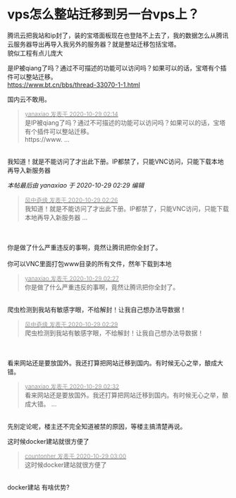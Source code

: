 # vps怎么整站迁移到另一台vps上？


腾讯云把我站和ip封了，装的宝塔面板现在也登陆不上去了，我的数据怎么从腾讯云服务器导出再导入我另外的服务器？就是整站迁移包括宝塔。<br />
貌似工程有点儿庞大

是IP被qiang了吗？通过不可描述的功能可以访问吗？如果可以的话，宝塔有个插件可以整站迁移。<br />
https://www.bt.cn/bbs/thread-33070-1-1.html

国内云不敢用。

<div class="quote"><blockquote><font size="2"><a href="https://www.hostloc.com/forum.php?mod=redirect&amp;goto=findpost&amp;pid=9367212&amp;ptid=759636" target="_blank"><font color="#999999">yanaxiao 发表于 2020-10-29 02:14</font></a></font><br />
是IP被qiang了吗？通过不可描述的功能可以访问吗？如果可以的话，宝塔有个插件可以整站迁移。<br />
https://www. ...</blockquote></div><br />
我知道！就是不能访问了才出此下册。IP都禁了，只能VNC访问，只能下载本地再导入新服务器<img id="aimg_Hcc77" onclick="zoom(this, this.src, 0, 0, 0)" class="zoom" src="https://cdn.jsdelivr.net/gh/hishis/forum-master/public/images/patch.gif" onmouseover="img_onmouseoverfunc(this)" onload="thumbImg(this)" border="0" alt="" />

<i class="pstatus"> 本帖最后由 yanaxiao 于 2020-10-29 02:29 编辑 </i><br />
<div class="quote"><blockquote><font size="2"><a href="https://www.hostloc.com/forum.php?mod=redirect&amp;goto=findpost&amp;pid=9367222&amp;ptid=759636" target="_blank"><font color="#999999">风中奇缘 发表于 2020-10-29 02:26</font></a></font><br />
我知道！就是不能访问了才出此下册。IP都禁了，只能VNC访问，只能下载本地再导入新服务器 ...</blockquote></div><br />
<br />
你是做了什么严重违反的事啊，竟然让腾讯把你全封了。<br />
<br />
你可以VNC里面打包www目录的所有文件，然年下载到本地

<div class="quote"><blockquote><font size="2"><a href="https://www.hostloc.com/forum.php?mod=redirect&amp;goto=findpost&amp;pid=9367226&amp;ptid=759636" target="_blank"><font color="#999999">yanaxiao 发表于 2020-10-29 02:27</font></a></font><br />
你是做了什么严重违反的事啊，竟然让腾讯把你全封了。</blockquote></div><br />
爬虫检测到我站有敏感字眼，不给解封！让我自己想办法导数据！<img id="aimg_bLvTL" onclick="zoom(this, this.src, 0, 0, 0)" class="zoom" src="https://cdn.jsdelivr.net/gh/hishis/forum-master/public/images/patch.gif" onmouseover="img_onmouseoverfunc(this)" onload="thumbImg(this)" border="0" alt="" />

<div class="quote"><blockquote><font size="2"><a href="https://www.hostloc.com/forum.php?mod=redirect&amp;goto=findpost&amp;pid=9367229&amp;ptid=759636" target="_blank"><font color="#999999">风中奇缘 发表于 2020-10-29 02:29</font></a></font><br />
爬虫检测到我站有敏感字眼，不给解封！让我自己想办法导数据！</blockquote></div><br />
<br />
看来网站还是要放国外。我还打算把网站迁移到国内。有时候无心之举，酿成大错。

<div class="quote"><blockquote><font size="2"><a href="https://www.hostloc.com/forum.php?mod=redirect&amp;goto=findpost&amp;pid=9367231&amp;ptid=759636" target="_blank"><font color="#999999">yanaxiao 发表于 2020-10-29 02:32</font></a></font><br />
看来网站还是要放国外。我还打算把网站迁移到国内。有时候无心之举，酿成大错。 ...</blockquote></div><br />
先别定论呢，楼主还不完全知道被禁的原因，等楼主搞清楚再说。

这时候docker建站就很方便了

<div class="quote"><blockquote><font size="2"><a href="https://www.hostloc.com/forum.php?mod=redirect&amp;goto=findpost&amp;pid=9367243&amp;ptid=759636" target="_blank"><font color="#999999">countonher 发表于 2020-10-29 03:00</font></a></font><br />
这时候docker建站就很方便了</blockquote></div><br />
docker建站 有啥优势?
